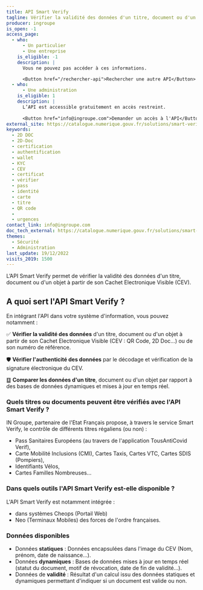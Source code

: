 ```yaml
---
title: API Smart Verify
tagline: Vérifier la validité des données d'un titre, document ou d'un objet à partir de son Cachet Electronique Visible (CEV)
producer: ingroupe
is_open: -1
access_page:
  - who:
      - Un particulier
      - Une entreprise
    is_eligible: -1
    description: |
      Vous ne pouvez pas accéder à ces informations.

      <Button href="/rechercher-api">Rechercher une autre API</Button>
  - who:
      - Une administration
    is_eligible: 1
    description: |
      L’API est accessible gratuitement en accès restreint.
      
      <Button href="info@ingroupe.com">Demander un accès à l'API</Button>
external_site: https://catalogue.numerique.gouv.fr/solutions/smart-verify
keywords:
  - 2D DOC
  - 2D-Doc
  - certification
  - authentification
  - wallet
  - KYC
  - CEV
  - certificat
  - vérifier
  - pass
  - identité
  - carte
  - titre
  - QR code
  - 
  - urgences
contact_link: info@ingroupe.com
doc_tech_external: https://catalogue.numerique.gouv.fr/solutions/smart-verify
themes:
  - Sécurité
  - Administration
last_update: 19/12/2022
visits_2019: 1500
---
```

L’API Smart Verify permet de vérifier la validité des données d'un titre, document ou d'un objet à partir de son Cachet Electronique Visible (CEV).

## A quoi sert l'API Smart Verify ?

En intégrant l'API dans votre système d'information, vous pouvez notamment :

✅ **Vérifier la validité des données** d'un titre, document ou d'un objet à partir de son Cachet Electronique Visible (CEV : QR Code, 2D Doc...) ou de son numéro de référence.

🛡 **Vérifier l'authenticité des données** par le décodage et vérification de la signature électronique du CEV.

䷨ **Comparer les données d'un titre**, document ou d'un objet par rapport à des bases de données dynamiques et mises à jour en temps réel.

### Quels titres ou documents peuvent être vérifiés avec l'API Smart Verify ?

IN Groupe, partenaire de l'Etat Français propose, à travers le service Smart Verify, le contrôle de différents titres régaliens (ou non) : 

- Pass Sanitaires Européens (au travers de l'application TousAntiCovid Verif), 
- Carte Mobilité Inclusions (CMI), Cartes Taxis, Cartes VTC, Cartes SDIS (Pompiers), 
- Identifiants Vélos,
- Cartes Familles Nombreuses...

### Dans quels outils l'API Smart Verify est-elle disponible ?

L'API Smart Verify est notamment intégrée :

- dans systèmes Cheops (Portail Web)
- Neo (Terminaux Mobiles) des forces de l'ordre françaises.

### Données disponibles

- Données **statiques** : Données encapsulées dans l'image du CEV (Nom, prénom, date de naissance...).
- Données **dynamiques** : Bases de données mises à jour en temps réel (statut du document, motif de révocation, date de fin de validité...).
- Données de **validité** : Résultat d'un calcul issu des données statiques et dynamiques permettant d'indiquer si un document est valide ou non.
